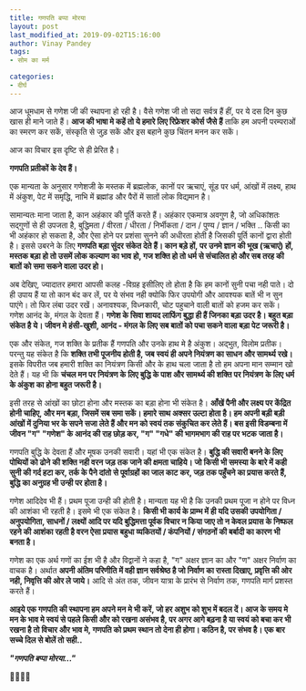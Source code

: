 ```yaml
---
title: गणपति बप्पा मोरया
layout: post
last_modified_at: 2019-09-02T15:16:00
author: Vinay Pandey
tags:
- सोम का मर्म

categories:
- दीर्घ
---
```

आज धूमधाम से गणेश जी की स्थापना हो रही है। वैसे गणेश जी तो सदा सर्वत्र हैं हीं, पर ये दस दिन कुछ खास ही माने जाते हैं। **आज की भाषा मे कहें तो ये हमारे लिए रिफ्रेशर कोर्स जैसे हैं** ताकि हम अपनी परम्पराओं का स्मरण कर सकें, संस्कृति से जुड़ सकें और इस बहाने कुछ चिंतन मनन कर सकें। 

आज का विचार इस दृष्टि से ही प्रेरित है।

**गणपति प्रतीकों के देव हैं।**

एक मान्यता के अनुसार गणेशजी के मस्तक में ब्रह्मलोक, कानों पर ऋचाएं, सूंड पर धर्म, आंखों में लक्ष्य, हाथ में अंकुश, पेट में समृद्धि, नाभि में ब्रह्मांड और पैरों में सातों लोक विद्यमान है।

सामान्यतः माना जाता है, कान अहंकार की पूर्ति करते हैं। अहंकार एकमात्र अवगुण है, जो अधिकांशतः सद्गुणों से ही उपजता है, बुद्धिमता / वीरता / धीरता / निर्भीकता / दान / पुण्य / ज्ञान / भक्ति .. किसी का भी अहंकार हो सकता है, और ऐसा होने पर प्रशंसा सुनने की अधीरता होती है जिसकी पूर्ति कानों द्वारा होती है। इससे उबरने के लिए **गणपति बड़ा सुंदर संकेत देते हैं। कान बड़े हों, पर उनमे ज्ञान की भूख (ऋचाएं) हों, मस्तक बड़ा हो तो उसमें लोक कल्याण का भाव हो, गज शक्ति हो तो धर्म से संचालित हो और सब तरह की बातों को समा सकने वाला उदर हो।**

अब देखिए, ज्यादातर हमारा आपसी कलह -विग्रह इसीलिए तो होता है कि हम कानों सुनी पचा नही पाते। दो ही उपाय हैं या तो कान बंद कर लें, पर ये संभव नही क्योकि फिर उपयोगी और आवश्यक बातें भी न सुन पाएंगे।  तो फिर लंबा उदर रखें। अनावश्यक, विध्नकारी, चोट पहुचाने वाली बातों को हजम कर सकें। गणेश आनंद के, मंगल के देवता हैं। **गणेश के सिवा शायद लाफिंग बुद्धा ही हैं जिनका बड़ा उदर है। बहुत बड़ा संकेत है ये। जीवन मे हंसी-खुशी, आनंद - मंगल के लिए सब बातों को पचा सकने वाला बड़ा पेट जरूरी है।**

एक और संकेत, गज शक्ति के प्रतीक हैं गणपति और उनके हाथ मे है अंकुश। अद्भुत, विलोम प्रतीक। परन्तु यह संकेत है कि **शक्ति तभी पूजनीय होती है, जब स्वयं ही अपने नियंत्रण का साधन और सामर्थ्य रखे।** इसके विपरीत जब हमारी शक्ति का नियंत्रण किसी और के हाथ चला जाता है तो हम अपना मान सम्मान खो देते हैं। यह भी कि **चंचल मन पर नियंत्रण के लिए बुद्धि के पाश और सामर्थ्य की शक्ति पर नियंत्रण के लिए धर्म के अंकुश का होना बहुत जरूरी है।**

इसी तरह से आंखों का छोटा होना और मस्तक का बड़ा होना भी संकेत है। **आँखें पैनी और लक्ष्य पर केंद्रित होनी चाहिए, और मन बड़ा, जिसमें सब समा सकें। हमारे साथ अक्सर उल्टा होता है। हम अपनी बड़ी बड़ी आंखों में दुनिया भर के सपने सजा लेते हैं और मन को स्वयं तक संकुचित कर लेते हैं। बस इसी विडम्बना में जीवन "ग" "गणेश" के आनंद की राह छोड़ कर, "ग" "गधे" की भागमभाग की राह पर भटक जाता है।**

गणपति बुद्धि के देवता हैं और मूषक उनकी सवारी। यहां भी एक संकेत है। **बुद्धि की सवारी बनने के लिए पोथियों को ढोने की शक्ति नही वरन जड़ तक जाने की क्षमता चाहिये। जो किसी भी समस्या के बारे में कही सुनी की गर्द हटा कर, तर्क के पैने दांतो से पूर्वाग्रहों का जाल काट कर, जड़ तक पहुँचने का प्रयास करते हैं, बुद्धि का अनुग्रह भी उन्ही पर होता है।**

गणेश आदिदेव भी हैं। प्रथम पूजा उन्ही की होती है। मान्यता यह भी है कि उनकी प्रथम पूजा न होने पर विध्न की आशंका भी रहती है। इसमे भी एक संकेत है। **किसी भी कार्य के प्राम्भ में ही यदि उसकी उपयोगिता / अनुपयोगिता, साधनों / लक्ष्यों आदि पर यदि बुद्धिमत्ता पूर्वक विचार न किया जाए तो न केवल प्रयास के निष्फल रहने की आशंका रहती है वरन ऐसा प्रयास बहुधा व्यकितयों / कंपनियों / संगठनों की बर्बादी का कारण भी बनता है।** 

गणेश का एक अर्थ गणों का ईश भी है और विद्वानों ने कहा है, "ग" अक्षर ज्ञान का और "ण" अक्षर निर्वाण का वाचक है। अर्थात **अपनी अंतिम परिणीति में वही ज्ञान सर्वश्रेष्ठ है जो निर्वाण का रास्ता दिखाए, प्रवृत्ति की ओर नही, निवृत्ति की ओर ले जाये।**  आदि से अंत तक, जीवन यात्रा के प्रारंभ से निर्वाण तक, गणपति मार्ग प्रशस्त करते हैं। 

**आइये एक गणपति की स्थापना हम अपने मन मे भी करें, जो हर अशुभ को शुभ में बदल दें। आज के समय मे मन के भाव मे स्वयं से पहले किसी और को रखना असंभव है, पर अगर आगे बढ़ना है या स्वयं को बचा कर भी रखना है  तो विचार और भाव मे, गणपति को प्रथम स्थान तो देना ही होगा। कठिन है, पर संभव है। एक बार सच्चे दिल से बोलें तो सही..**

***"गणपति बप्पा मोरया..."***

🙏🌷🌷🙏


